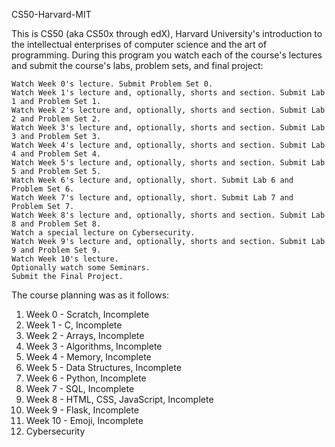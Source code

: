 CS50-Harvard-MIT

This is CS50 (aka CS50x through edX), Harvard University's introduction to the intellectual enterprises of computer science and the art of programming. 
During this program you watch each of the course's lectures and submit the course's labs, problem sets, and final project:

    Watch Week 0's lecture. Submit Problem Set 0.
    Watch Week 1's lecture and, optionally, shorts and section. Submit Lab 1 and Problem Set 1.
    Watch Week 2's lecture and, optionally, shorts and section. Submit Lab 2 and Problem Set 2.
    Watch Week 3's lecture and, optionally, shorts and section. Submit Lab 3 and Problem Set 3.
    Watch Week 4's lecture and, optionally, shorts and section. Submit Lab 4 and Problem Set 4.
    Watch Week 5's lecture and, optionally, shorts and section. Submit Lab 5 and Problem Set 5.
    Watch Week 6's lecture and, optionally, short. Submit Lab 6 and Problem Set 6.
    Watch Week 7's lecture and, optionally, short. Submit Lab 7 and Problem Set 7.
    Watch Week 8's lecture and, optionally, shorts and section. Submit Lab 8 and Problem Set 8.
    Watch a special lecture on Cybersecurity.
    Watch Week 9's lecture and, optionally, shorts and section. Submit Lab 9 and Problem Set 9.
    Watch Week 10's lecture.
    Optionally watch some Seminars.
    Submit the Final Project.

The course planning was as it follows:
  1.  Week 0 - Scratch, Incomplete
  2.  Week 1 - C, Incomplete
  3.  Week 2 - Arrays, Incomplete
  4.  Week 3 - Algorithms, Incomplete
  5.  Week 4 - Memory, Incomplete
  6.  Week 5 - Data Structures, Incomplete
  7.  Week 6 - Python, Incomplete
  8.  Week 7 - SQL, Incomplete
  9.  Week 8 - HTML, CSS, JavaScript, Incomplete
  10. Week 9 - Flask, Incomplete
  11. Week 10 - Emoji, Incomplete
  12. Cybersecurity
